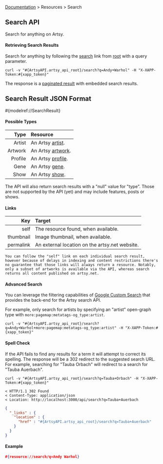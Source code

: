 [Documentation](/docs) &gt; Resources &gt; Search

## Search API

Search for anything on Artsy.

#### Retrieving Search Results

Search for anything by following the [search](#{ArtsyAPI.artsy_api_root}/search) link from [root](#{ArtsyAPI.artsy_api_root}) with a query parameter.

```
curl -v "#{ArtsyAPI.artsy_api_root}/search?q=Andy+Warhol" -H "X-XAPP-Token:#{xapp_token}"
```

The response is a [paginated result](/docs/pagination) with embedded search results.

## Search Result JSON Format

#{modelref://SearchResult}

#### Possible Types

Type          | Resource                                           |
-------------:|:---------------------------------------------------|
Artist        | An Artsy [artist](/docs/artists).                  |
Artwork       | An Artsy [artwork](/docs/artworks).                |
Profile       | An Artsy [profile](/docs/profiles).                |
Gene          | An Artsy [gene](/docs/genes).                      |
Show          | An Artsy [show](/docs/shows).                      |

The API will also return search results with a "null" value for "type". Those are not supported by the API (yet) and may include features, posts or shows.

#### Links

Key        | Target                                          |
----------:|:------------------------------------------------|
self       | The resource found, when available.             |
thumbnail  | Image thumbnail, when available.                |
permalink  | An external location on the artsy.net website.  |

``` alert[warning]
You can follow the "self" link on each individual search result, however because of delays in indexing and content restrictions there's no guarantee that those links will always return a resource. Notably, only a subset of artworks is available via the API, whereas search returns all content published on artsy.net.
```

#### Advanced Search

You can leverage the filtering capabilities of [Google Custom Search](https://developers.google.com/custom-search/docs/structured_search) that provides the back-end for the Artsy search API.

For example, only search for artists by specifying an "artist" open-graph type with `more:pagemap:metatags-og_type:artist`.

```
curl -v "#{ArtsyAPI.artsy_api_root}/search?q=Andy+Warhol+more:pagemap:metatags-og_type:artist" -H "X-XAPP-Token:#{xapp_token}"
```

#### Spell Check

If the API fails to find any results for a term it will attempt to correct its spelling. The response will be a 302 redirect to the suggested search URL. For example, searching for "Tauba Orbach" will redirect to a search for "Tauba Auerbach".

```
curl -v "#{ArtsyAPI.artsy_api_root}/search?q=Tauba+Orbach" -H "X-XAPP-Token:#{xapp_token}"

< HTTP/1.1 302 Found
< Content-Type: application/json
< Location: http://localhost:3000/api/search?q=Tauba+Auerbach
```

``` json
{
  "_links" : {
    "location" : {
      "href" : "#{ArtsyAPI.artsy_api_root}/search?q=Tauba+Auerbach"
    }
  }
}
```

#### Example

``` json
#{resource://search/q=Andy Warhol}
```

